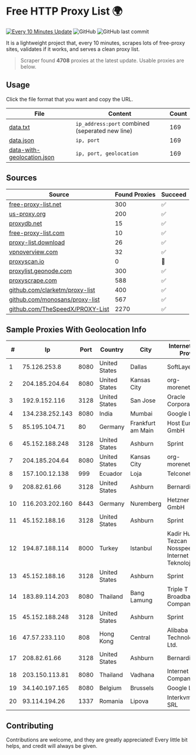 
# Free HTTP Proxy List 🌍

[![Every 10 Minutes Update](https://github.com/mertguvencli/http-proxy-list/actions/workflows/main.yml/badge.svg?branch=main)](https://github.com/mertguvencli/http-proxy-list/actions/workflows/main.yml)
![GitHub](https://img.shields.io/github/license/mertguvencli/http-proxy-list)
![GitHub last commit](https://img.shields.io/github/last-commit/mertguvencli/http-proxy-list)

It is a lightweight project that, every 10 minutes, scrapes lots of free-proxy sites, validates if it works, and serves a clean proxy list.


> Scraper found **4708** proxies at the latest update. Usable proxies are below.

## Usage

Click the file format that you want and copy the URL.


|File|Content|Count|
|----|-------|-----|
|[data.txt](https://raw.githubusercontent.com/mertguvencli/http-proxy-list/main/proxy-list/data.txt)|`ip_address:port` combined (seperated new line)|169|
|[data.json](https://raw.githubusercontent.com/mertguvencli/http-proxy-list/main/proxy-list/data.json)|`ip, port`|169|
|[data-with-geolocation.json](https://raw.githubusercontent.com/mertguvencli/http-proxy-list/main/proxy-list/data-with-geolocation.json)|`ip, port, geolocation`|169|

## Sources

|Source|Found Proxies|Succeed|
|------|-------------|-------|
|[free-proxy-list.net](https://free-proxy-list.net)|300|✅|
|[us-proxy.org](https://www.us-proxy.org)|200|✅|
|[proxydb.net](http://proxydb.net)|15|✅|
|[free-proxy-list.com](https://free-proxy-list.com/?page=&port=&type%5B%5D=http&type%5B%5D=https&up_time=0&search=Search)|10|✅|
|[proxy-list.download](https://www.proxy-list.download/HTTP)|26|✅|
|[vpnoverview.com](https://vpnoverview.com/privacy/anonymous-browsing/free-proxy-servers)|32|✅|
|[proxyscan.io](https://www.proxyscan.io)|0|🚫|
|[proxylist.geonode.com](https://proxylist.geonode.com/api/proxy-list?limit=300&page=1&sort_by=lastChecked&sort_type=desc&protocols=http,https)|300|✅|
|[proxyscrape.com](https://api.proxyscrape.com/v2/?request=displayproxies&protocol=http&timeout=10000&country=all&ssl=all&anonymity=all)|588|✅|
|[github.com/clarketm/proxy-list](https://raw.githubusercontent.com/clarketm/proxy-list/master/proxy-list-raw.txt)|400|✅|
|[github.com/monosans/proxy-list](https://raw.githubusercontent.com/monosans/proxy-list/main/proxies/http.txt)|567|✅|
|[github.com/TheSpeedX/PROXY-List](https://raw.githubusercontent.com/TheSpeedX/PROXY-List/master/http.txt)|2270|✅|


## Sample Proxies With Geolocation Info

|#|Ip|Port|Country|City|Internet Service Provider|
|-|--|----|-------|----|-------------------------|
|1|75.126.253.8|8080|United States|Dallas|SoftLayer|
|2|204.185.204.64|8080|United States|Kansas City|org-morenet.more.net|
|3|192.9.152.116|3128|United States|San Jose|Oracle Corporation|
|4|134.238.252.143|8080|India|Mumbai|Google LLC|
|5|85.195.104.71|80|Germany|Frankfurt am Main|Host Europe GmbH|
|6|45.152.188.248|3128|United States|Ashburn|Sprint|
|7|204.185.204.64|8080|United States|Kansas City|org-morenet.more.net|
|8|157.100.12.138|999|Ecuador|Loja|Telconet S.A|
|9|208.82.61.66|3128|United States|Ashburn|Bernardi Sounds|
|10|116.203.202.160|8443|Germany|Nuremberg|Hetzner Online GmbH|
|11|45.152.188.16|3128|United States|Ashburn|Sprint|
|12|194.87.188.114|8000|Turkey|Istanbul|Kadir Huseyin Tezcan Nosspeed Internet Teknolojileri|
|13|45.152.188.16|3128|United States|Ashburn|Sprint|
|14|183.89.114.203|8080|Thailand|Bang Lamung|Triple T Broadband Public Company Limited|
|15|45.152.188.248|3128|United States|Ashburn|Sprint|
|16|47.57.233.110|808|Hong Kong|Central|Alibaba (US) Technology Co., Ltd.|
|17|208.82.61.66|3128|United States|Ashburn|Bernardi Sounds|
|18|203.150.113.81|8080|Thailand|Vadhana|Internet Thailand Company Ltd.|
|19|34.140.197.165|8080|Belgium|Brussels|Google LLC|
|20|93.114.194.26|1337|Romania|Lipova|Interkvm Host SRL|



## Contributing

Contributions are welcome, and they are greatly appreciated! Every
little bit helps, and credit will always be given.

